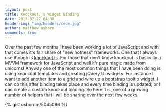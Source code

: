 ```yaml
---
layout: post
title: Knockout.js Widget Binding
date: 2013-02-27 04:38
header-img: "img/headers/code.jpg"
author: matthew osborn
comments: true
---
```

Over the past few months I have been working a lot of JavaScript and with that comes it's fair share of "new hotness" frameworks. One that I always use though is [knockout.js](http://knockoutjs.com). For those that don't know knockout is basically a MVVM framework for JavaScript and well it'r pure magic made from unicorns! Anyway one of the most common things that I have been doing is using knockout templates and creating jQuery UI widgets. For instance I want to add another item to a grid and wire up a bootstrap tooltip widget. I can do this after binding takes place and every time binding is updated, or I can create a custom knockout binding. So here it is, one of a growing number of helpers that I will be sharing over the next few weeks.

{% gist osbornm/5045086 %}
